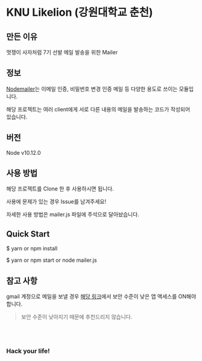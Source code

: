# KNU Likelion (강원대학교 춘천)

## 만든 이유

멋쟁이 사자처럼 7기 선발 메일 발송을 위한 Mailer

## 정보

[Nodemailer](https://nodemailer.com/)는 이메일 인증, 비밀번호 변경 인증 메일 등 다양한 용도로 쓰이는 모듈입니다.

해당 프로젝트는 여러 client에게 서로 다른 내용의 메일을 발송하는 코드가 작성되어 있습니다.

## 버전

Node v10.12.0

## 사용 방법

해당 프로젝트를 Clone 한 후 사용하시면 됩니다.

사용에 문제가 있는 경우 Issue를 남겨주세요!

자세한 사용 방법은 mailer.js 파일에 주석으로 달아놨습니다.

## Quick Start

\$ yarn or npm install

\$ yarn or npm start or node mailer.js

## 참고 사항

gmail 계정으로 메일을 보낼 경우 [해당 링크](https://myaccount.google.com/lesssecureapps)에서 보안 수준이 낮은 앱 액세스를 ON해야 합니다.

> 보안 수준이 낮아지기 때문에 추천드리지 않습니다.

<br><br>


### Hack your life!
